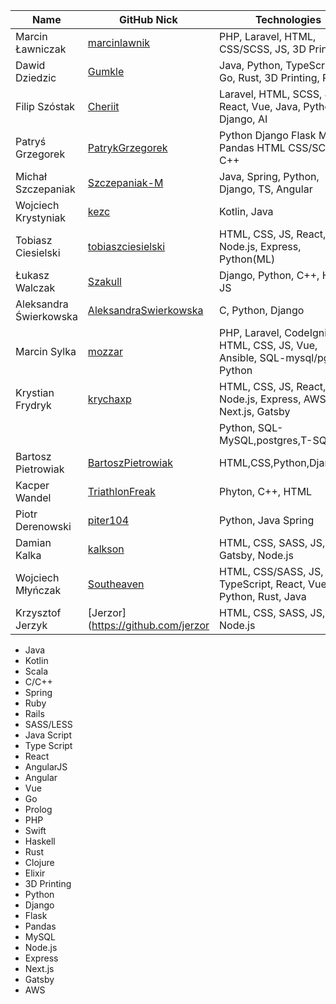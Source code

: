 |           Name            |              GitHub Nick                                 |             Technologies                                        |
|---------------------------|----------------------------------------------------------|-----------------------------------------------------------------|
|    Marcin Ławniczak       | [marcinlawnik](https://github.com/marcinlawnik)          | PHP, Laravel, HTML, CSS/SCSS, JS, 3D Printing,                  |
|      Dawid Dziedzic       | [Gumkle](https://github.com/Gumkle)                      | Java, Python, TypeScript, Go, Rust, 3D Printing, PHP            |
|       Filip Szóstak       | [Cheriit](https://github.com/cheriit)                    | Laravel, HTML, SCSS, JS, React, Vue, Java, Python, Django, AI   |
|      Patryś Grzegorek     | [PatrykGrzegorek](https://github.com/PatrykGrzegorek)    | Python Django Flask MySQL Pandas HTML CSS/SCSS JS C++           |
|     Michał Szczepaniak    | [Szczepaniak-M](https://github.com/Szczepaniak-M)        | Java, Spring, Python, Django, TS, Angular                       |
|    Wojciech Krystyniak    | [kezc](https://github.com/kezc)                          | Kotlin, Java                                                    |
|     Tobiasz Ciesielski    | [tobiaszciesielski](https://github.com/tobiaszciesielski)| HTML, CSS, JS, React, Node.js, Express, Python(ML)              |
|       Łukasz Walczak      | [Szakull](https://github.com/Szakull)                    | Django, Python, C++, HTML, JS                                   |
|  Aleksandra Świerkowska   | [AleksandraSwierkowska](https://github.com/AleksandraSwierkowska)| C, Python, Django              |
|    Marcin Sylka           | [mozzar](https://github.com/mozzar)                      | PHP, Laravel, CodeIgniter, HTML, CSS, JS, Vue, Ansible, SQL-mysql/pgsql, Python     |
|	   Krystian Frydryk      	| [krychaxp](https://github.com/krychaxp)				              | HTML, CSS, JS, React, Node.js, Express, AWS, Next.js, Gatsby    |
|							              |														                               | Python, SQL-MySQL,postgres,T-SQL        					               |
|    Bartosz Pietrowiak     | [BartoszPietrowiak](https://github.com/BartoszPietrowiak)| HTML,CSS,Python,Django,JS                                       |
|      Kacper Wandel        | [TriathlonFreak](https://github.com/TriathlonFreak)      | Phyton, C++, HTML                                               |
|     Piotr Derenowski      | [piter104](https://github.com/piter104)                  | Python, Java Spring                                             | 
|     Damian Kalka          | [kalkson](https://github.com/kalkson)                    | HTML, CSS, SASS, JS, React, Gatsby, Node.js                     | 
|     Wojciech Młyńczak     | [Southeaven](https://github.com/Southeaven)              | HTML, CSS/SASS, JS, TypeScript, React, Vue, Python, Rust, Java  |
|     Krzysztof Jerzyk      | [Jerzor](https://github.com/jerzor                       | HTML, CSS, SASS, JS, Node.js                                    | 

 - Java
 - Kotlin
 - Scala
 - C/C++
 - Spring
 - Ruby
 - Rails
 - SASS/LESS
 - Java Script
 - Type Script
 - React
 - AngularJS
 - Angular
 - Vue
 - Go
 - Prolog
 - PHP
 - Swift
 - Haskell
 - Rust
 - Clojure
 - Elixir
 - 3D Printing
 - Python
 - Django
 - Flask
 - Pandas
 - MySQL
 - Node.js
 - Express
 - Next.js
 - Gatsby
 - AWS
